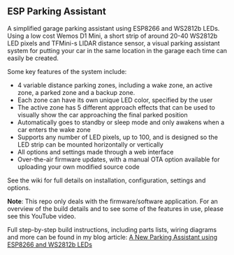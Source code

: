 ## ESP Parking Assistant

A simplified garage parking assistant using ESP8266 and WS2812b LEDs.  Using a low cost Wemos D1 Mini, a short strip of around 20-40 WS2812b LED pixels and TFMini-s LIDAR distance sensor, a visual parking assistant system for putting your car in the same location in the garage each time can easily be created.

Some key features of the system include:
- 4 variable distance parking zones, including a wake zone, an active zone, a parked zone and a backup zone.
- Each zone can have its own unique LED color, specified by the user
- The active zone has 5 different approach effects that can be used to visually show the car approaching the final parked position
- Automatically goes to standby or sleep mode and only awakens when a car enters the wake zone
- Supports any number of LED pixels, up to 100, and is designed so the LED strip can be mounted horizontally or vertically
- All options and settings made through a web interface
- Over-the-air firmware updates, with a manual OTA option available for uploading your own modified source code

See the wiki for full details on installation, configuration, settings and options.

**Note**: This repo only deals with the firmware/software application. For an overview of the build details and to see some of the features in use, please see this YouTube video.

Full step-by-step build instructions, including parts lists, wiring diagrams and more can be found in my blog article: [A New Parking Assistant using ESP8266 and WS2812b LEDs](https://resinchemtech.blogspot.com/2022/11/esp-parking-assistant.html)
